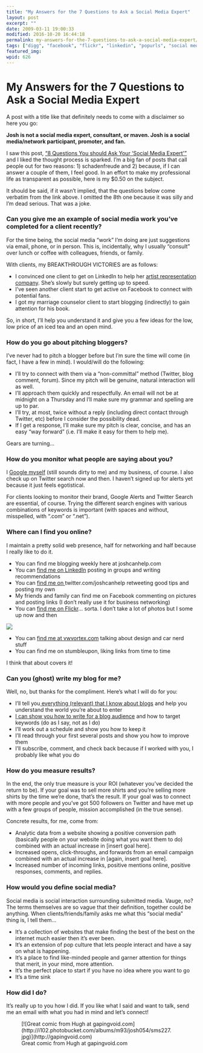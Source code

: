 ```yaml
---
title: "My Answers for the 7 Questions to Ask a Social Media Expert"
layout: post
excerpt: ""
date: 2009-03-11 19:00:33
modified: 2016-10-20 16:44:18
permalink: my-answers-for-the-7-questions-to-ask-a-social-media-expert/index.html
tags: ["digg", "facebook", "flickr", "linkedin", "popurls", "social media", "social networking", "stumbleupon", "twitter", "social media"]
featured_img: 
wpid: 626
---
```


# My Answers for the 7 Questions to Ask a Social Media Expert

A post with a title like that definitely needs to come with a disclaimer so here you go:

**Josh is not a social media expert, consultant, or maven. Josh is a social media/network participant, promoter, and fan.**

I saw this post, [“8 Questions You should Ask Your ‘Social Media Expert'”](http://davefleet.com/2009/02/8-questions-to-ask-your-social-media-expert/) and I liked the thought process is sparked. I’m a big fan of posts that call people out for two reasons: 1) schadenfreude and 2) because, if I can answer a couple of them, I feel good. In an effort to make my professional life as transparent as possible, here is my $0.50 on the subject.

It should be said, if it wasn’t implied, that the questions below come verbatim from the link above. I omitted the 8th one because it was silly and I’m dead serious. That was a joke.

### Can you give me an example of social media work you’ve completed for a client recently?

For the time being, the social media “work” I’m doing are just suggestions via email, phone, or in person. This is, incidentally, why I usually “consult” over lunch or coffee with colleagues, friends, or family.

With clients, my BREAKTHROUGH VICTORIES are as follows:

- I convinced one client to get on LinkedIn to help her [artist representation company](http://arnaudinternational.com). She’s slowly but surely getting up to speed.
- I’ve seen another client start to get active on Facebook to connect with potential fans.
- I got my marriage counselor client to start blogging (indirectly) to gain attention for his book.

So, in short, I’ll help you understand it and give you a few ideas for the low, low price of an iced tea and an open mind.

### How do you go about pitching bloggers?

I’ve never had to pitch a blogger before but I’m sure the time will come (in fact, I have a few in mind). I would/will do the following:

- I’ll try to connect with them via a “non-committal” method (Twitter, blog comment, forum). Since my pitch will be genuine, natural interaction will as well.
- I’ll approach them quickly and respectfully. An email will not be at midnight on a Thursday and I’ll make sure my grammar and spelling are up to par.
- I’ll try, at most, twice without a reply (including direct contact through Twitter, etc) before I consider the possibility dead.
- If I get a response, I’ll make sure my pitch is clear, concise, and has an easy “way forward” (i.e. I’ll make it easy for them to help me).

Gears are turning…

### How do you monitor what people are saying about you?

I [Google myself](http://www.google.com/search?client=firefox-a&rls=org.mozilla%3Aen-US%3Aofficial&channel=s&hl=en&q=joshcanhelp&btnG=Google+Search) (still sounds dirty to me) and my business, of course. I also check up on Twitter search now and then. I haven’t signed up for alerts yet because it just feels egotistical.

For clients looking to monitor their brand, Google Alerts and Twitter Search are essential, of course. Trying the different search engines with various combinations of keywords is important (with spaces and without, misspelled, with “.com” or “.net”).

### Where can I find you online?

I maintain a pretty solid web presence, half for networking and half because I really like to do it.

- You can find me blogging weekly here at joshcanhelp.com
- You can [find me on LinkedIn](https://www.linkedin.com/in/joshcanhelp) posting in groups and writing recommendations
- You can [](http://twitter.com/joshcanhelp)[find me on ](http://twitter.com/joshcanhelp)twitter.com/joshcanhelp retweeting good tips and posting my own
- My friends and family can find me on Facebook commenting on pictures and posting links (I don’t really use it for business networking)
- You can [find me on Flickr](http://www.flickr.com/photos/joshcanhelp/)… sorta. I don’t take a lot of photos but I some up now and then

![](http://farm4.static.flickr.com/3224/2998948311_623d725790_m.jpg)

- You can [find me at vwvortex.com](http://forums.vwvortex.com/member.php?141912) talking about design and car nerd stuff
- You can find me on stumbleupon, liking links from time to time

I think that about covers it!

### Can you (ghost) write my blog for me?

Well, no, but thanks for the compliment. Here’s what I will do for you:

- I’ll tell you[ everything (relevant) that I know about blogs](/good-advice-to-a-client-about-building-a-blog-from-the-ground-up/) and help you understand the world you’re about to enter
- [I can show you how to write for a blog audience](/blogging-101-how-to-write-a-great-blog-post-a-readers-perspective/) and how to target keywords (do as I say, not as I do)
- I’ll work out a schedule and show you how to keep it
- I’ll read through your first several posts and show you how to improve them
- I’ll subscribe, comment, and check back because if I worked with you, I probably like what you do

### How do you measure results?

In the end, the only true measure is your ROI (whatever you’ve decided the return to be). If your goal was to sell more shirts and you’re selling more shirts by the time we’re done, that’s the result. If your goal was to connect with more people and you’ve got 500 followers on Twitter and have met up with a few groups of people, mission accomplished (in the true sense).

Concrete results, for me, come from:

- Analytic data from a website showing a positive conversion path (basically people on your website doing what you want them to do) combined with an actual increase in \[insert goal here\].
- Increased opens, click-throughs, and forwards from an email campaign combined with an actual increase in \[again, insert goal here\].
- Increased number of incoming links, positive mentions online, positive responses, comments, and replies.

### How would you define social media?

Social media is social interaction surrounding submitted media. Vauge, no? The terms themselves are so vague that their definition, together could be anything. When clients/friends/family asks me what this “social media” thing is, I tell them…

- It’s a collection of websites that make finding the best of the best on the internet much easier then it’s ever been.
- It’s an extension of pop culture that lets people interact and have a say on what is happening.
- It’s a place to find like-minded people and garner attention for things that merit, in your mind, more attention.
- It’s the perfect place to start if you have no idea where you want to go
- It’s a time sink

### How did I do?

It’s really up to you how I did. If you like what I said and want to talk, send me an email with what you had in mind and let’s connect!

<figure class="wp-caption aligncenter" style="width: 400px">[![Great comic from Hugh at gapingvoid.com](http://i102.photobucket.com/albums/m93/josh054/sms227.jpg)](http://gapingvoid.com)<figcaption class="wp-caption-text">Great comic from Hugh at gapingvoid.com</figcaption></figure>